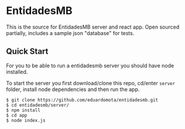 # EntidadesMB

This is the source for EntidadesMB server and react app. Open sourced partially, includes a sample json "database" for tests.

## Quick Start

For you to be able to run a entidadesmb server you should have node installed.

To start the server you first download/clone this repo, cd/enter ``server`` folder, install node dependencies and then run the app.

```
$ git clone https://github.com/eduardomota/entidadesmb.git
$ cd entidadesmb/server/
$ npm install
$ cd app
$ node index.js
```

